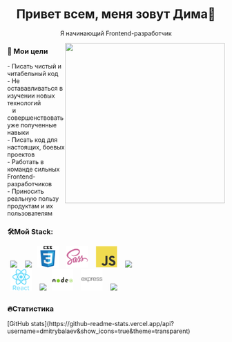 <h1 align='center'>Привет всем, меня зовут Дима👋</h1>


<p align='center'>Я начинающий Frontend-разработчик</p>
<img height="370" width="370" align='right' src='https://camo.githubusercontent.com/c1dcb74cc1c1835b1d716f5051499a2814c683c806b15f04b0eba492863703e9/68747470733a2f2f63646e2e6472696262626c652e636f6d2f75736572732f3733303730332f73637265656e73686f74732f363538313234332f6176656e746f2e676966'>
<h3>🎯 Мои цели</h3>
  - Писать чистый и читабельный код <br>
  - Не остававливаться в изучении новых технологий <br>
    &nbsp;&nbsp;&nbsp;и совершенствовать уже полученные навыки <br>
  - Писать код для настоящих, боевых проектов<br>
  - Работать в команде сильных Frontend-разработчиков <br>
  - Приносить реальную пользу продуктам и их пользователям <br>


  <h3>🛠Мой Stack:</h3>
  <code> <img height="50" src="https://cs14.pikabu.ru/avatars/924/x924838-1739780915.png"> </code>
  <code> <img height="50" src="https://app.skyepack.com/Pack/Icon/17428?fileName=8885d7c1d1ac45a18e289d85a222b998.jpg"></code>
  <code> <img height="50" src="https://raw.githubusercontent.com/devicons/devicon/master/icons/css3/css3-original-wordmark.svg"> </code>
  <code> <img height="50" src="https://raw.githubusercontent.com/devicons/devicon/master/icons/sass/sass-original.svg"> </code>
  <code> <img height="50" src="https://raw.githubusercontent.com/devicons/devicon/master/icons/javascript/javascript-original.svg"> </code>
  <code> <img height="50" src="https://res.cloudinary.com/startup-grind/image/upload/c_fill,dpr_2.0,f_auto,g_center,h_1080,q_100,w_1080/v1/gcs/platform-data-dsc/events/ts.png"> </code><br>
  <code> <img height="50" src="https://raw.githubusercontent.com/devicons/devicon/master/icons/react/react-original-wordmark.svg"> </code>
  <code> <img height="50" src="https://sun9-60.userapi.com/impf/c841324/v841324766/1f228/GkTHxpEJg1U.jpg?size=130x130&quality=96&sign=5054d7ed9d1e41ab64f58c8a23f3fcb5&c_uniq_tag=LDJ-AadvJCAY0aX2ID3N57HMx9_7DCtVLjI05tJ5Jo8&type=album"></code>
  <code> <img height="50" src="https://raw.githubusercontent.com/devicons/devicon/master/icons/nodejs/nodejs-original-wordmark.svg"> </code>
  <code> <img height="50" src="https://raw.githubusercontent.com/devicons/devicon/master/icons/express/express-original-wordmark.svg"> </code>
  <code> <img height="50" src="https://soft.sibnet.ru/data/logo/images56.png"> </code>

  ##
  <h3>🔥Статистика</h3>
  [GitHub stats](https://github-readme-stats.vercel.app/api?username=dmitrybalaev&show_icons=true&theme=transparent)
